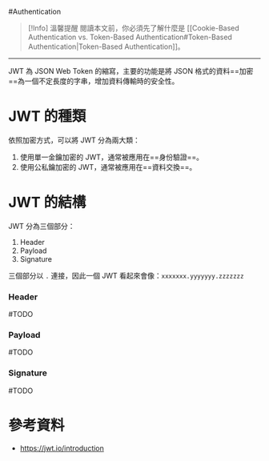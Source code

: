 #Authentication

>[!Info] 溫馨提醒
>閱讀本文前，你必須先了解什麼是 [[Cookie-Based Authentication vs. Token-Based Authentication#Token-Based Authentication|Token-Based Authentication]]。

---

JWT 為 JSON Web Token 的縮寫，主要的功能是將 JSON 格式的資料==加密==為一個不定長度的字串，增加資料傳輸時的安全性。

# JWT 的種類

依照加密方式，可以將 JWT 分為兩大類：

1. 使用單一金鑰加密的 JWT，通常被應用在==身份驗證==。
2. 使用公私鑰加密的 JWT，通常被應用在==資料交換==。

# JWT 的結構

JWT 分為三個部分：

1. Header
2. Payload
3. Signature

三個部分以 `.` 連接，因此一個 JWT 看起來會像：`xxxxxxx.yyyyyyy.zzzzzzz`

### Header

#TODO

### Payload

#TODO

### Signature

#TODO

# 參考資料

- <https://jwt.io/introduction>
